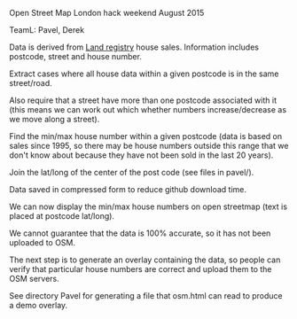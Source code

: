 
Open Street Map London hack weekend August 2015

TeamL: Pavel, Derek

Data is derived from [Land registry](https://www.gov.uk/government/organisations/land-registry) house sales.
Information includes postcode, street and house number.

Extract cases where all house data within a given postcode is in the same street/road.

Also require that a street have more than one postcode associated
with it (this means we can work out which whether numbers increase/decrease
as we move along a street).

Find the min/max house number within a given postcode (data is
based on sales since 1995, so there may be house numbers outside
this range that we don't know about because they have not been sold in
the last 20 years).

Join the lat/long of the center of the post code (see files in pavel/).

Data saved in compressed form to reduce github download time.

We can now display the min/max house numbers on open streetmap
(text is placed at postcode lat/long).

We cannot guarantee that the data is 100% accurate, so it has not
been uploaded to OSM.

The next step is to generate an overlay containing the data, so
people can verify that particular house numbers are correct and
upload them to the OSM servers.

See directory Pavel for generating a file that osm.html can
read to produce a demo overlay.

